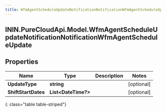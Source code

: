 ```yaml
---
title: WfmAgentScheduleUpdateNotificationNotificationWfmAgentScheduleUpdate
---
```

## ININ.PureCloudApi.Model.WfmAgentScheduleUpdateNotificationNotificationWfmAgentScheduleUpdate

## Properties

|Name | Type | Description | Notes|
|------------ | ------------- | ------------- | -------------|
| **UpdateType** | **string** |  | [optional] |
| **ShiftStartDates** | **List&lt;DateTime?&gt;** |  | [optional] |
{: class="table table-striped"}


